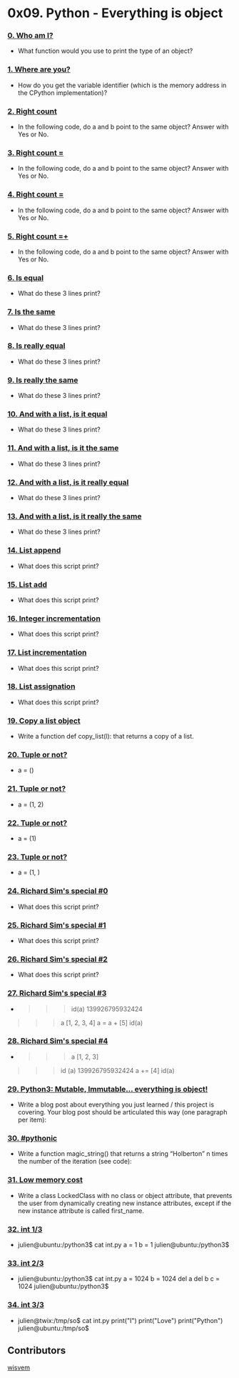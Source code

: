 # 0x09. Python - Everything is object

### [0. Who am I?](./0-answer.txt)
- What function would you use to print the type of an object?
### [1. Where are you?](./1-answer.txt)
- How do you get the variable identifier (which is the memory address in the CPython implementation)?
### [2. Right count](./2-answer.txt)
- In the following code, do a and b point to the same object?
Answer with Yes or No.
### [3. Right count =](./3-answer.txt)
- In the following code, do a and b point to the same object?
Answer with Yes or No.
### [4. Right count =](./4-answer.txt)
- In the following code, do a and b point to the same object?
Answer with Yes or No.
### [5. Right count =+](./5-answer.txt)
- In the following code, do a and b point to the same object?
Answer with Yes or No.
### [6. Is equal](./6-answer.txt)
- What do these 3 lines print?
### [7. Is the same](./7-answer.txt)
- What do these 3 lines print?
### [8. Is really equal](./8-answer.txt)
- What do these 3 lines print?
### [9. Is really the same](./9-answer.txt)
- What do these 3 lines print?
### [10. And with a list, is it equal](./10-answer.txt)
- What do these 3 lines print?
### [11. And with a list, is it the same](./11-answer.txt)
- What do these 3 lines print?
### [12. And with a list, is it really equal](./12-answer.txt)
- What do these 3 lines print?
### [13. And with a list, is it really the same](./13-answer.txt)
- What do these 3 lines print?
### [14. List append](./14-answer.txt)
- What does this script print?
### [15. List add](./15-answer.txt)
- What does this script print?
### [16. Integer incrementation](./16-answer.txt)
- What does this script print?
### [17. List incrementation](./17-answer.txt)
- What does this script print?
### [18. List assignation](./18-answer.txt)
- What does this script print?
### [19. Copy a list object](./19-copy_list.py)
- Write a function def copy_list(l): that returns a copy of a list.
### [20. Tuple or not?](./20-answer.txt)
- a = ()
### [21. Tuple or not?](./21-answer.txt)
- a = (1, 2)
### [22. Tuple or not?](./22-answer.txt)
- a = (1)
### [23. Tuple or not?](./23-answer.txt)
- a = (1, )
### [24. Richard Sim's special #0](./24-answer.txt)
- What does this script print?
### [25. Richard Sim's special #1](./25-answer.txt)
- What does this script print?
### [26. Richard Sim's special #2](./26-answer.txt)
- What does this script print?
### [27. Richard Sim's special #3](./27-answer.txt)
- >>> id(a)
139926795932424
>>> a
[1, 2, 3, 4]
>>> a = a + [5]
>>> id(a)
### [28. Richard Sim's special #4](./28-answer.txt)
- >>> a
[1, 2, 3]
>>> id (a)
139926795932424
>>> a += [4]
>>> id(a)
### [29. Python3: Mutable, Immutable... everything is object!](./100-magic_string.py)
- Write a blog post about everything you just learned / this project is covering. Your blog post should be articulated this way (one paragraph per item):
### [30. #pythonic](./101-locked_class.py)
- Write a function magic_string() that returns a string “Holberton” n times the number of the iteration (see code):
### [31. Low memory cost](./103-line1.txt)
- Write a class LockedClass with no class or object attribute, that prevents the user from dynamically creating new instance attributes, except if the new instance attribute is called first_name.
### [32. int 1/3](./104-line1.txt)
- julien@ubuntu:/python3$ cat int.py 
a = 1
b = 1
julien@ubuntu:/python3$ 
### [33. int 2/3](./105-line1.txt)
- julien@ubuntu:/python3$ cat int.py 
a = 1024
b = 1024
del a
del b
c = 1024
julien@ubuntu:/python3$ 
### [34. int 3/3](./106-line1.txt)
- julien@twix:/tmp/so$ cat int.py 
print("I")
print("Love")
print("Python")
julien@ubuntu:/tmp/so$ 

## Contributors
[wisvem](https://github.com/wisvem)